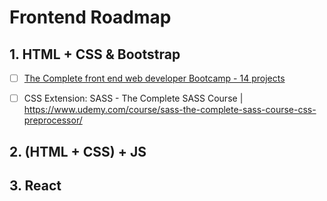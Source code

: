 # Frontend Roadmap

## 1. HTML + CSS & Bootstrap

* [ ] [The Complete front end web developer Bootcamp - 14 projects](https://www.udemy.com/course/complete-front-end-web-developer-bootcamp/)

* [ ] CSS Extension: SASS - The Complete SASS Course | https://www.udemy.com/course/sass-the-complete-sass-course-css-preprocessor/

## 2. (HTML + CSS) + JS

## 3. React
